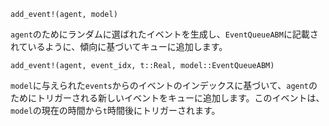 ```
add_event!(agent, model)
```

`agent`のためにランダムに選ばれたイベントを生成し、`EventQueueABM`に記載されているように、傾向に基づいてキューに追加します。

```
add_event!(agent, event_idx, t::Real, model::EventQueueABM)
```

`model`に与えられた`events`からのイベントのインデックスに基づいて、`agent`のためにトリガーされる新しいイベントをキューに追加します。このイベントは、`model`の現在の時間から`t`時間後にトリガーされます。
